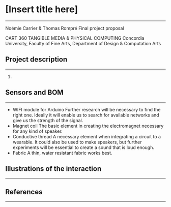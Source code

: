 
# [Insert title here]
----------------------------------

Noémie Carrier & Thomas Rompré
Final project proposal

CART 360 TANGIBLE MEDIA & PHYSICAL COMPUTING
Concordia University, Faculty of Fine Arts, Department of Design & Computation Arts

## Project description
---------------------------------

1.

## Sensors and BOM
----------
* WIFI module for Arduino
	Further research will be necessary to find the right one. Ideally it will enable us to search for available networks and give us the strength of the signal.
* Magnet coil
	The basic element in creating the electromagnet necessary for any kind of speaker.
* Conductive thread
	A necessary element when integrating a circuit to a wearable. It could also be used to make speakers, but further experiments will be essential to create a sound that is loud enough.
* Fabric
	A thin, water resistant fabric works best.

## Illustrations of the interaction
--------------
  

## References
-------------------------
